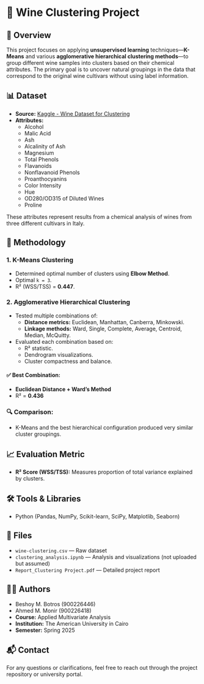 # 🍷 Wine Clustering Project

## 📌 Overview

This project focuses on applying **unsupervised learning** techniques—**K-Means** and various **agglomerative hierarchical clustering methods**—to group different wine samples into clusters based on their chemical attributes. The primary goal is to uncover natural groupings in the data that correspond to the original wine cultivars without using label information.

## 📊 Dataset

- **Source:** [Kaggle - Wine Dataset for Clustering](https://www.kaggle.com/datasets/harrywang/wine-dataset-for-clustering)
- **Attributes:**
  - Alcohol
  - Malic Acid
  - Ash
  - Alcalinity of Ash
  - Magnesium
  - Total Phenols
  - Flavanoids
  - Nonflavanoid Phenols
  - Proanthocyanins
  - Color Intensity
  - Hue
  - OD280/OD315 of Diluted Wines
  - Proline

These attributes represent results from a chemical analysis of wines from three different cultivars in Italy.

## 🧠 Methodology

### 1. **K-Means Clustering**
- Determined optimal number of clusters using **Elbow Method**.
- Optimal `k = 3`.
- R² (WSS/TSS) = **0.447**.

### 2. **Agglomerative Hierarchical Clustering**
- Tested multiple combinations of:
  - **Distance metrics:** Euclidean, Manhattan, Canberra, Minkowski.
  - **Linkage methods:** Ward, Single, Complete, Average, Centroid, Median, McQuitty.
- Evaluated each combination based on:
  - R² statistic.
  - Dendrogram visualizations.
  - Cluster compactness and balance.

#### ✅ Best Combination:
- **Euclidean Distance + Ward’s Method**
- R² = **0.436**

### 🔍 Comparison:
- K-Means and the best hierarchical configuration produced very similar cluster groupings.

## 📈 Evaluation Metric

- **R² Score (WSS/TSS):** Measures proportion of total variance explained by clusters.

## 🛠 Tools & Libraries

- Python (Pandas, NumPy, Scikit-learn, SciPy, Matplotlib, Seaborn)

## 📂 Files

- `wine-clustering.csv` — Raw dataset
- `clustering_analysis.ipynb` — Analysis and visualizations (not uploaded but assumed)
- `Report_Clustering Project.pdf` — Detailed project report

## 🧑‍💻 Authors

- Beshoy M. Botros (900226446)  
- Ahmed M. Monir (900226418)  
- **Course:** Applied Multivariate Analysis  
- **Institution:** The American University in Cairo  
- **Semester:** Spring 2025

## 📬 Contact

For any questions or clarifications, feel free to reach out through the project repository or university portal.

